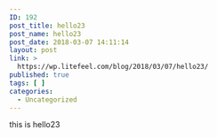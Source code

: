 ```yaml
---
ID: 192
post_title: hello23
post_name: hello23
post_date: 2018-03-07 14:11:14
layout: post
link: >
  https://wp.litefeel.com/blog/2018/03/07/hello23/
published: true
tags: [ ]
categories:
  - Uncategorized
---
```

this is hello23
